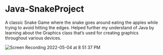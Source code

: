 # Java-SnakeProject
A classic Snake Game where the snake goes around eating the apples while trying to avoid hitting the edges.
Helped further my understand of Java by learning about the Graphics class that’s used for creating graphics throughout various devices.

![Screen Recording 2022-05-04 at 8 51 37 PM](https://user-images.githubusercontent.com/90944924/166849765-26aab868-2257-4588-9f33-7ea8fc57eb64.gif)

